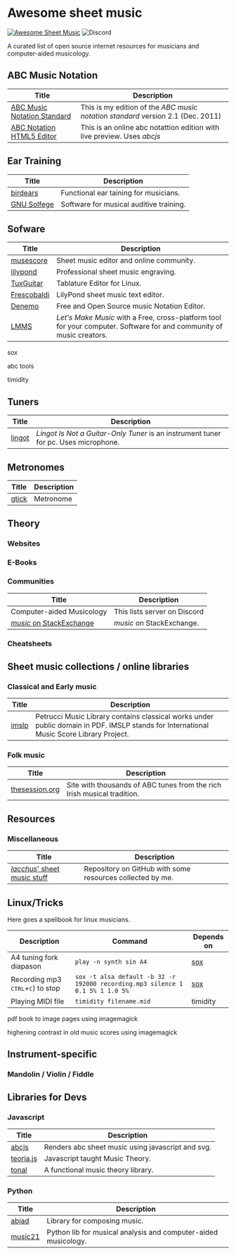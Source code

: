# Awesome sheet music

[![Awesome Sheet Music](https://img.shields.io/badge/awesome-sheet%20music-blue.svg?style=flat-square&logoWidth=14;&logo=data%3Aimage%2Fpng%3Bbase64%2CiVBORw0KGgoAAAANSUhEUgAAAA4AAAAOCAYAAAAfSC3RAAAABmJLR0QA%2FwD%2FAP%2BgvaeTAAAACXBIWXMAAD2EAAA9hAHVrK90AAAAB3RJTUUH4QYVEQ4dGSq4mgAAAuVJREFUKM8FwUtoHGUAB%2FD%2F983s7CSb7s6%2BsrtJtqbEJA21llgQi4VaCL5QRKXQg6JXEUTqrfQi9CTozYPeUgrtxceh1kbEEEtBeslzTbdrup109r2zMzvZ2Xl8s9%2F4%2B5Hvfg4vOGpzqJf3aCpY%2FfTMi5OvE%2B6mdx%2Fud0YjP5PNxpiuh6X9%2F3I%2F6mzcScvT%2BvjYCUucknhkYSnvNYTvr5169YNLCEMAHKfPvZxwrBZaqoaGWn%2BNBNWlJ4dzn3147n2totckelwZhdr%2B9U%2FOvnnx0kRSgTJdhOBpIPYzSMyE7DaQJEcoFOO5lFK%2BeszcjxblGU%2BUzHosO5%2B6Ek2kQUYuupt3cXxxEoTIYN0WFDGHNnGwvVFGLJ1eXqv%2B8dzJPK%2FRhvbLKwtnzoI7BvyBjqBzCGEiC5ougAgCCJUAymHZPuYWc8J27cGV3c76jOgM9FlwjpE7APMZAscHH%2FYQsBgAhqBvYCyeREgRbm%2FV3aXixLwf6DFxqpCIDpqPQMQIjNoTBLaN9uYO7v30T9h72sHlL1fIV1%2Bvh0mBsp16na6czmUuJM5XaM%2Fo5UEp9JqGeGEO7tBHfGYW73x8kay8%2FTwRvADL02PIClw6shkxbd8sxl%2Fo0yghVl%2FvIyoL0DY30G8ZcKt7kDnDVDGHQbOFNAFZzlC4ozDiub6SofGAWsNIZWh10X7WwtODNsyeh15ZhfVYw6M%2Ft9Do%2B1jdMsPAC%2BEEHCyAy5WCT5VE%2FqDyr4rh0IZlu%2BygZg%2FdaAw2O0KTUWh%2FVXBe4kT1KVgIeAPh1rHxJBdufHsnKJXvXK7slIV61SodNI7iswVRDgnB%2FEuz8IiDvs1xs2yH1Q099oaZfyj5lkRVf4Ta4%2B69vuF6ajeodkRJ2tzroVRq4%2F5v2xiTFahd115ITn5eu23L5on3mBn5O0UNTxB2m%2FIDdZD5hiUW7qcyhd%2B%2F%2BHUNc2%2B9i8OBwFfXDo11Hfjho2t3I4tRIRoYNBAV738fRoHSSCa2GwAAAABJRU5ErkJggg%3D%3D)](https://iacchus.github.io/awesome-sheet-music/)
![Discord](https://img.shields.io/discord/322889507294806028.svg?style=flat-square&label=chat%20on%20discord)


A curated list of open source internet resources for musicians and computer-aided musicology.

## ABC Music Notation

| Title | Description |
| --- | --- |
| [ABC Music Notation Standard](https://iacchus.github.io/abc-music-notation-standard/) | This is my edition of the *ABC music notation standard* version 2.1 (Dec. 2011) |
| [ABC Notation HTML5 Editor](https://iacchus.github.io/musiceditor/) | This is an online abc notattion edition with live preview. Uses *abcjs* |

## Ear Training

| Title | Description |
| --- | --- |
| [birdears](https://github.com/iacchus/birdears) | Functional ear taining for musicians. |
| [GNU Solfege](https://www.gnu.org/software/solfege/solfege.html) | Software for musical auditive training. |

## Sofware

| Title | Description |
| --- | --- |
| [musescore](https://musescore.com/) | Sheet music editor and online community. |
| [lilypond](http://lilypond.org/) | Professional sheet music engraving. |
| [TuxGuitar](https://sourceforge.net/projects/tuxguitar/) | Tablature Editor for Linux. |
| [Frescobaldi](http://frescobaldi.org/) | LilyPond sheet music text editor. |
| [Denemo](http://www.denemo.org/) | Free and Open Source music Notation Editor. |
| [LMMS](https://lmms.io/) | *Let's Make Music* with a Free, cross-platform tool for your computer. Software for and community of music creators.  |

sox

abc tools

timidity


## Tuners

| Title | Description |
| --- | --- |
| [lingot](https://savannah.nongnu.org/projects/lingot) | *Lingot Is Not a Guitar-Only Tuner* is an instrument tuner for pc. Uses microphone. |

## Metronomes

| Title | Description |
| --- | --- |
| [gtick](https://directory.fsf.org/wiki/Gtick) | Metronome |

## Theory

### Websites

### E-Books

### Communities

| Title | Description |
| --- | --- |
| Computer-aided Musicology | This lists server on Discord |
| [*music* on StackExchange](https://music.stackexchange.com/) | *music* on StackExchange.  |

### Cheatsheets

## Sheet music collections / online libraries

### Classical and Early music

| Title | Description |
| --- | --- |
| [imslp](https://imslp.org/) | Petrucci Music Library contains classical works under public domain in PDF. IMSLP stands for  International Music Score Library Project.  |

### Folk music

| Title | Description |
| --- | --- |
| [thesession.org](https://thesession.org/) | Site with thousands of ABC tunes from the rich Irish musical tradition. |

## Resources

### Miscellaneous

| Title | Description |
| --- | --- |
| [*Iacchus*' sheet music stuff](https://github.com/iacchus/sheet-music-stuff/) | Repository on GitHub with some resources collected by me. |

## Linux/Tricks

Here goes a spellbook for linux musicians.

| Description | Command | Depends on |
| --- | --- | --- |
| A4 tuning fork diapason |`play -n synth sin A4`| [sox](http://sox.sourceforge.net/) |
| Recording mp3 <kbd>CTRL</kbd>+<kbd>C</kbd>) to stop | `sox -t alsa default -b 32 -r 192000 recording.mp3 silence 1 0.1 5% 1 1.0 5%` | [sox](http://sox.sourceforge.net/) |
| Playing MIDI file | `timidity filename.mid` | timidity |

pdf book to image pages using imagemagick

highening contrast in old music scores using imagemagick

## Instrument-specific

### Mandolin / Violin / Fiddle


## Libraries for Devs

### Javascript

| Title | Description |
| --- | --- |
| [abcjs](https://github.com/paulrosen/abcjs/) | Renders abc sheet music using javascript and svg. |
| [teoria.js](https://github.com/saebekassebil/teoria) | Javascript taught Music Theory. |
| [tonal](https://danigb.github.io/tonal/api/) | A functional music theory library. |

### Python

| Title | Description |
| --- | --- |
| [abjad](http://abjad.mbrsi.org/) | Library for composing music. |
| [music21](http://web.mit.edu/music21/) | Python lib for musical analysis and computer-aided musicology. |
